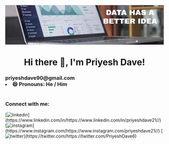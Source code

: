 <img align="center" src="https://github.com/PriyeshDave/PriyeshDave/blob/main/1639460581637.jpg"/>

<h1 align="center">Hi there 👋, I'm Priyesh Dave!</h1>

<h3 align = "center> I am Priyesh from India, a Data Science Enthusiast. I really enjoy learning new languages and having a clear understanding of Machine Learning and Statistics and training in Programming. Motivated to learn, grow and excel in Artificial Intelligence Industry.</h3>

Skills: Java / Python / Machine Learning / Statistics / Data Analysis

- 🔭 I’m currently working on this page. 
- 🌱 I’m currently learning Machine Learning 
- 👯 I’m looking to collaborate on ML Projects 
- 💬 Ask me about Anything 
- 📫 How to reach me: priyeshdave90@gmail.com 
- 😄 Pronouns: He / Him 
<br>

<h3 align="left">Connect with me:</h3>
[<img src='https://cdn.jsdelivr.net/npm/simple-icons@3.0.1/icons/linkedin.svg' alt='linkedin' height='40'>](https://www.linkedin.com/in/https://www.linkedin.com/in/priyeshdave21//)  [<img src='https://cdn.jsdelivr.net/npm/simple-icons@3.0.1/icons/instagram.svg' alt='instagram' height='40'>](https://www.instagram.com/https://www.instagram.com/priyeshdave21//)  [<img src='https://cdn.jsdelivr.net/npm/simple-icons@3.0.1/icons/twitter.svg' alt='twitter' height='40'>](https://twitter.com/https://twitter.com/PriyeshDave6)  

